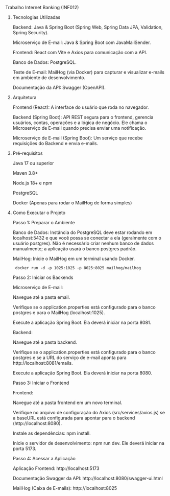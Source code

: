 Trabalho Internet Banking (INF012)
1. Tecnologias Utilizadas

    Backend: Java & Spring Boot (Spring Web, Spring Data JPA, Validation, Spring Security).

    Microserviço de E-mail: Java & Spring Boot com JavaMailSender.

    Frontend: React com Vite e Axios para comunicação com a API.

    Banco de Dados: PostgreSQL.

    Teste de E-mail: MailHog (via Docker) para capturar e visualizar e-mails em ambiente de desenvolvimento.

    Documentação da API: Swagger (OpenAPI).

2. Arquitetura

    Frontend (React): A interface do usuário que roda no navegador.

    Backend (Spring Boot): API REST segura para o frontend, gerencia usuários, contas, operações e a lógica de negócio. Ele chama o Microserviço de E-mail quando precisa enviar uma notificação.

    Microserviço de E-mail (Spring Boot): Um serviço que recebe requisições do Backend e envia e-mails.

3. Pré-requisitos

    Java 17 ou superior

    Maven 3.8+

    Node.js 18+ e npm

    PostgreSQL

    Docker (Apenas para rodar o MailHog de forma simples)

4. Como Executar o Projeto

    Passo 1: Preparar o Ambiente

    Banco de Dados: Instância do PostgreSQL deve estar rodando em localhost:5432 e que você possa se conectar a ela (geralmente com o usuário postgres). Não é necessário criar nenhum banco de dados manualmente; a aplicação usará o banco postgres padrão.

    MailHog: Inicie o MailHog em um terminal usando Docker.

        docker run -d -p 1025:1025 -p 8025:8025 mailhog/mailhog

    Passo 2: Iniciar os Backends
    
    Microserviço de E-mail:

    Navegue até a pasta email.

    Verifique se o application.properties está configurado para o banco postgres e para o MailHog (localhost:1025).

    Execute a aplicação Spring Boot. Ela deverá iniciar na porta 8081.

    Backend:

    Navegue até a pasta backend.

    Verifique se o application.properties está configurado para o banco postgres e se a URL do serviço de e-mail aponta para http://localhost:8081/emails.

    Execute a aplicação Spring Boot. Ela deverá iniciar na porta 8080.

    Passo 3: Iniciar o Frontend

    Frontend:

    Navegue até a pasta frontend em um novo terminal.

    Verifique no arquivo de configuração do Axios (src/services/axios.js) se a baseURL está configurada para apontar para o backend (http://localhost:8080).

    Instale as dependências: 
        npm install.

    Inicie o servidor de desenvolvimento: npm run dev. Ele deverá iniciar na porta 5173.

    Passo 4: Acessar a Aplicação

    Aplicação Frontend: http://localhost:5173

    Documentação Swagger da API: http://localhost:8080/swagger-ui.html

    MailHog (Caixa de E-mails): http://localhost:8025